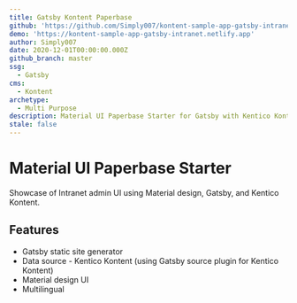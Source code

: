 ```yaml
---
title: Gatsby Kontent Paperbase
github: 'https://github.com/Simply007/kontent-sample-app-gatsby-intranet'
demo: 'https://kontent-sample-app-gatsby-intranet.netlify.app'
author: Simply007
date: 2020-12-01T00:00:00.000Z
github_branch: master
ssg:
  - Gatsby
cms:
  - Kontent
archetype:
  - Multi Purpose
description: Material UI Paperbase Starter for Gatsby with Kentico Kontent.
stale: false
---
```


# Material UI Paperbase Starter

Showcase of Intranet admin UI using Material design, Gatsby, and Kentico Kontent.

## Features

* Gatsby static site generator
* Data source - Kentico Kontent (using Gatsby source plugin for Kentico Kontent)
* Material design UI
* Multilingual
